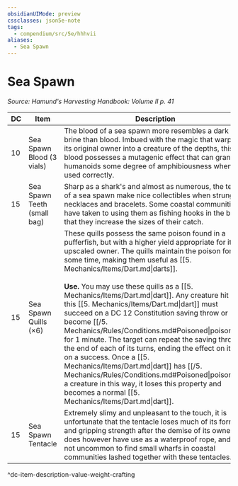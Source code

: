 ```yaml
---
obsidianUIMode: preview
cssclasses: json5e-note
tags:
  - compendium/src/5e/hhhvii
aliases:
  - Sea Spawn
---
```

# Sea Spawn
*Source: Hamund's Harvesting Handbook: Volume II p. 41* 

| DC | Item | Description | Value | Weight | Crafting |
|----|------|-------------|-------|--------|----------|
| 10 | Sea Spawn Blood (3 vials) | The blood of a sea spawn more resembles a dark brine than blood. Imbued with the magic that warped its original owner into a creature of the depths, this blood possesses a mutagenic effect that can grant humanoids some degree of amphibiousness when used correctly. | 1 sp | 1 lb | [[5. Mechanics/Items/Potion Of Water Breathing.md\|Potion of Water Breathing]] |
| 15 | Sea Spawn Teeth (small bag) | Sharp as a shark's and almost as numerous, the teeth of a sea spawn make nice collectibles when strung on necklaces and bracelets. Some coastal communities have taken to using them as fishing hooks in the belief that they increase the sizes of their catch. | 5 sp | 2 lb | [[5. Mechanics/Items/Big Catch Hooks (HHHVII).md\|Big Catch Hooks]] |
| 15 | Sea Spawn Quills (×6) | These quills possess the same poison found in a pufferfish, but with a higher yield appropriate for its upscaled owner. The quills maintain the poison for some time, making them useful as [[5. Mechanics/Items/Dart.md\|darts]].<br /><br />**Use.** You may use these quills as a [[5. Mechanics/Items/Dart.md\|dart]]. Any creature hit by this [[5. Mechanics/Items/Dart.md\|dart]] must succeed on a DC 12 Constitution saving throw or become [[/5. Mechanics/Rules/Conditions.md#Poisoned\|poisoned]] for 1 minute. The target can repeat the saving throw at the end of each of its turns, ending the effect on itself on a success. Once a [[5. Mechanics/Items/Dart.md\|dart]] has [[/5. Mechanics/Rules/Conditions.md#Poisoned\|poisoned]] a creature in this way, it loses this property and becomes a normal [[5. Mechanics/Items/Dart.md\|dart]]. | 1 sp | — | — |
| 15 | Sea Spawn Tentacle | Extremely slimy and unpleasant to the touch, it is unfortunate that the tentacle loses much of its form and gripping strength after the demise of its owner. It does however have use as a waterproof rope, and it is not uncommon to find small wharfs in coastal communities lashed together with these tentacles. | 1 gp | 9 lb | — |
^dc-item-description-value-weight-crafting
